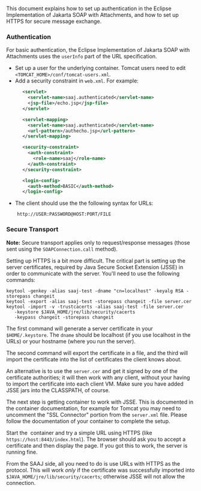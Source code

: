 <br>

This document explains how to set up authentication in the Eclipse Implementation of Jakarta SOAP with Attachments,
and how to set up HTTPS for secure message exchange.

### Authentication

For basic authentication, the Eclipse Implementation of Jakarta SOAP with Attachments uses the `userInfo` part of the URL specification.

*   Set up a user for the underlying container. Tomcat users need to edit `<TOMCAT_HOME>/conf/tomcat-users.xml`.
*   Add a security constraint in `web.xml`. For example:
```xml
      <servlet>  
        <servlet-name>saaj.authenticated</servlet-name>  
        <jsp-file>/echo.jsp</jsp-file>  
      </servlet>  

      <servlet-mapping>  
        <servlet-name>saaj.authenticated</servlet-name>  
        <url-pattern>/authecho.jsp</url-pattern>  
      </servlet-mapping>  

      <security-constraint>  
        <auth-constraint>  
          <role-name>saaj</role-name>  
        </auth-constraint>  
      </security-constraint>  

      <login-config>  
        <auth-method>BASIC</auth-method>  
      </login-config>  
```

*   The client should use the the following syntax for URLs:
```
    http://USER:PASSWORD@HOST:PORT/FILE
```

### Secure Transport

**Note:** Secure transport applies only to request/response messages (those sent using the `SOAPConnection.call` method).

Setting up HTTPS is a bit more difficult. The critical part is setting up the server certificates, required by Java Secure Socket Extension (JSSE)
in order to communicate with the server. You'll need to use the following commands:

```
keytool -genkey -alias saaj-test -dname "cn=localhost" -keyalg RSA -storepass changeit  
keytool -export -alias saaj-test -storepass changeit -file server.cer  
keytool -import -v -trustcacerts -alias saaj-test -file server.cer  
   -keystore $JAVA_HOME/jre/lib/security/cacerts  
   -keypass changeit -storepass changeit  
```

The first command will generate a server certificate in your `$HOME/.keystore`. The `dname` should be localhost
(if you use localhost in the URLs) or your hostname (where you run the server).

The second command will export the certificate in a file, and the third will import the certificate into
the list of certificates the client knows about.

An alternative is to use the `server.cer` and get it signed by one of the certificate authorities;
it will then work with any client, without your having to import the certificate into each client VM.
Make sure you have added JSSE jars into the CLASSPATH, of course. 

The next step is getting container to work with JSSE. This is documented in the container documentation,
for example for Tomcat you may need to uncomment the "SSL Connector" portion from the `server.xml` file.
Please follow the documentation of your container to complete the setup.

Start the  container and try a simple URL using HTTPS (like `https://host:8443/index.html`). The browser should ask you to
accept a certificate and then display the page. If you got this to work, the server is running fine.

From the SAAJ side, all you need to do is use URLs with HTTPS as the protocol. This will work _only_
if the certificate was successfully imported into `$JAVA_HOME/jre/lib/security/cacerts`; otherwise JSSE will not allow the connection.

